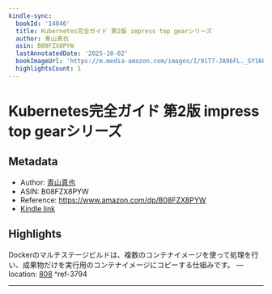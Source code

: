 ```yaml
---
kindle-sync:
  bookId: '14046'
  title: Kubernetes完全ガイド 第2版 impress top gearシリーズ
  author: 青山真也
  asin: B08FZX8PYW
  lastAnnotatedDate: '2025-10-02'
  bookImageUrl: 'https://m.media-amazon.com/images/I/91T7-JA96FL._SY160.jpg'
  highlightsCount: 1
---
```

# Kubernetes完全ガイド 第2版 impress top gearシリーズ
## Metadata
* Author: [青山真也](https://www.amazon.comundefined)
* ASIN: B08FZX8PYW
* Reference: https://www.amazon.com/dp/B08FZX8PYW
* [Kindle link](kindle://book?action=open&asin=B08FZX8PYW)

## Highlights
Dockerのマルチステージビルドは、複数のコンテナイメージを使って処理を行い、成果物だけを実行用のコンテナイメージにコピーする仕組みです。 — location: [808](kindle://book?action=open&asin=B08FZX8PYW&location=808) ^ref-3794

---
